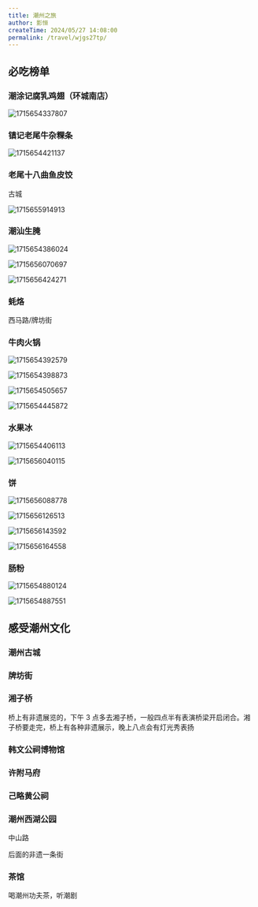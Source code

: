 ```yaml
---
title: 潮州之旅
author: 影恒
createTime: 2024/05/27 14:08:00
permalink: /travel/wjgs27tp/
---
```

## 必吃榜单

### 潮涂记腐乳鸡翅（环城南店）

![1715654337807](./images/1715654337807.png)

### 镇记老尾牛杂粿条

![1715654421137](./images/1715654421137.png)

### 老尾十八曲鱼皮饺

古城

![1715655914913](./images/1715655914913.png)

### 潮汕生腌

![1715654386024](./images/1715654386024.png)

![1715656070697](./images/1715656070697.png)

![1715656424271](./images/1715656424271.png)

### 蚝烙

西马路/牌坊街

### 牛肉火锅

![1715654392579](./images/1715654392579.png)

![1715654398873](./images/1715654398873.png)

![1715654505657](./images/1715654505657.png)

![1715654445872](./images/1715654445872.png)

### 水果冰

![1715654406113](./images/1715654406113.png)

![1715656040115](./images/1715656040115.png)

### 饼

![1715656088778](./images/1715656088778.png)

![1715656126513](./images/1715656126513.png)

![1715656143592](./images/1715656143592.png)

![1715656164558](./images/1715656164558.png)

### 肠粉

![1715654880124](./images/1715654880124.png)

![1715654887551](./images/1715654887551.png)

## 感受潮州文化

### 潮州古城

### 牌坊街

### 湘子桥

桥上有非遗展览的，下午 3 点多去湘子桥，一般四点半有表演桥梁开启闭合。湘子桥要走完，桥上有各种非遗展示，晚上八点会有灯光秀表扬

### 韩文公祠博物馆

### 许附马府

### 己略黄公祠

### 潮州西湖公园

中山路

后面的非遗一条街

### 茶馆

喝潮州功夫茶，听潮剧
